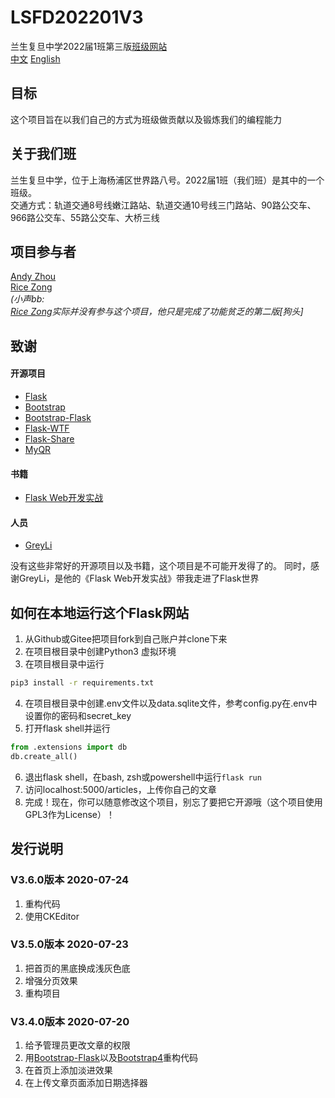 # LSFD202201V3
兰生复旦中学2022届1班第三版[班级网站](https://ls202201.pythonanywhere.com)  
[中文](./README_zh.md)
[English](./README.md)
## 目标
这个项目旨在以我们自己的方式为班级做贡献以及锻炼我们的编程能力

## 关于我们班
兰生复旦中学，位于上海杨浦区世界路八号。2022届1班（我们班）是其中的一个班级。  
交通方式：轨道交通8号线嫩江路站、轨道交通10号线三门路站、90路公交车、966路公交车、55路公交车、大桥三线

## 项目参与者
[Andy Zhou](https://github.com/z-t-y)  
[Rice Zong](https://github.com/rice0208)  
*(小声bb:*  
*[Rice Zong](https://github.com/rice0208)实际并没有参与这个项目，他只是完成了功能贫乏的第二版\[狗头\]*

## 致谢

#### 开源项目
- [Flask](https://github.com/pallets/flask)
- [Bootstrap](https://github.com/twbs/bootstrap)
- [Bootstrap-Flask](https://github.com/greyli/bootstrap-flask)
- [Flask-WTF](https://github.com/lepture/flask-wtf)
- [Flask-Share](https://github.com/greyli/flask-share)
- [MyQR](https://pypi.org/project/MyQR/)
#### 书籍
- [Flask Web开发实战](https://helloflask.com)
#### 人员
- [GreyLi](https://greyli.com)

没有这些非常好的开源项目以及书籍，这个项目是不可能开发得了的。
同时，感谢GreyLi，是他的《Flask Web开发实战》带我走进了Flask世界

## 如何在本地运行这个Flask网站
1. 从Github或Gitee把项目fork到自己账户并clone下来
2. 在项目根目录中创建Python3 虚拟环境
3. 在项目根目录中运行
```bash
pip3 install -r requirements.txt
```
4. 在项目根目录中创建.env文件以及data.sqlite文件，参考config.py在.env中设置你的密码和secret_key
5. 打开flask shell并运行
```python
from .extensions import db
db.create_all()
```
6. 退出flask shell，在bash, zsh或powershell中运行`flask run`
7. 访问localhost:5000/articles，上传你自己的文章
8. 完成！现在，你可以随意修改这个项目，别忘了要把它开源哦（这个项目使用GPL3作为License）！


## 发行说明
### V3.6.0版本 2020-07-24
1. 重构代码
2. 使用CKEditor

### V3.5.0版本 2020-07-23
1. 把首页的黑底换成浅灰色底
2. 增强分页效果
3. 重构项目

### V3.4.0版本 2020-07-20
1. 给予管理员更改文章的权限
2. 用[Bootstrap-Flask](https://github.com/greyli/bootstrap-flask)以及[Bootstrap4](https://github.com/twbs/bootstrap)重构代码
3. 在首页上添加淡进效果
4. 在上传文章页面添加日期选择器
